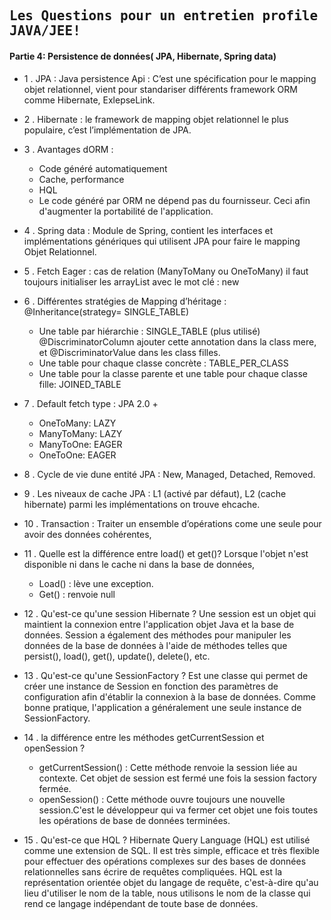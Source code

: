 ## <samp>Les Questions pour un entretien profile JAVA/JEE!</samp>

#### Partie 4: Persistence de données( JPA, Hibernate, Spring data)

- 1 .	JPA : Java persistence Api : C’est une spécification pour le mapping objet relationnel, vient pour standariser différents framework ORM comme Hibernate, ExlepseLink.

- 2 .	Hibernate : le framework de mapping objet relationnel le plus populaire, c’est l’implémentation de JPA.

- 3 .	Avantages dORM :
  *  Code généré automatiquement
  *  Cache, performance
  *  HQL
  *  Le code généré par ORM ne dépend pas du fournisseur. Ceci afin d'augmenter la portabilité de l'application.

- 4 .	Spring data : Module de Spring, contient les interfaces et implémentations génériques qui utilisent JPA pour faire le mapping Objet Relationnel.

- 5 .	Fetch Eager : cas de relation (ManyToMany ou OneToMany) il faut toujours initialiser les arrayList avec le mot clé : new 

- 6 .	Différentes stratégies de Mapping d’héritage : @Inheritance(strategy= SINGLE_TABLE)
  *  Une table par hiérarchie : SINGLE_TABLE  (plus utilisé) 
 		 @DiscriminatorColumn ajouter cette annotation dans la class mere, et @DiscriminatorValue dans les class filles.
  *  Une table pour chaque classe concrète : TABLE_PER_CLASS
  *  Une table pour la classe parente et une table pour chaque classe fille: JOINED_TABLE

- 7 .	Default fetch type : JPA 2.0 +
  *  OneToMany: LAZY
  *  ManyToMany: LAZY
  *  ManyToOne: EAGER
  *  OneToOne: EAGER

- 8 .	Cycle de vie dune entité JPA : New, Managed, Detached, Removed.

- 9 .	Les niveaux de cache JPA : L1 (activé par défaut), L2 (cache hibernate) parmi les implémentations on trouve ehcache.

- 10 .	Transaction : Traiter un ensemble d’opérations come une seule pour avoir des données cohérentes,

- 11 .	Quelle est la différence entre load() et get()?
Lorsque l'objet n'est disponible ni dans le cache ni dans la base de données,
  *  Load() : lève une exception.
  *  Get() : renvoie null

- 12 .	Qu'est-ce qu'une session Hibernate ?
Une session est un objet qui maintient la connexion entre l'application objet Java et la base de données. Session a également des méthodes pour manipuler les données de la base de données à l'aide de méthodes telles que persist(), load(), get(), update(), delete(), etc.

- 13 .	Qu'est-ce qu'une SessionFactory ?
Est une classe qui permet de créer une instance de Session en fonction des paramètres de configuration afin d'établir la connexion à la base de données.
Comme bonne pratique, l'application a généralement une seule instance de SessionFactory. 

- 14 . la différence entre les méthodes getCurrentSession et openSession ?
  *  getCurrentSession()	: Cette méthode renvoie la session liée au contexte. Cet objet de session est fermé une fois la session factory fermée.
  *  openSession() : Cette méthode ouvre toujours une nouvelle session.C'est le développeur qui va fermer cet objet une fois toutes les opérations de base de données terminées.

- 15 . Qu'est-ce que HQL ?
Hibernate Query Language (HQL) est utilisé comme une extension de SQL. Il est très simple, efficace et très flexible pour effectuer des opérations complexes sur des bases de données relationnelles sans écrire de requêtes compliquées. HQL est la représentation orientée objet du langage de requête, c'est-à-dire qu'au lieu d'utiliser le nom de la table, nous utilisons le nom de la classe qui rend ce langage indépendant de toute base de données.
